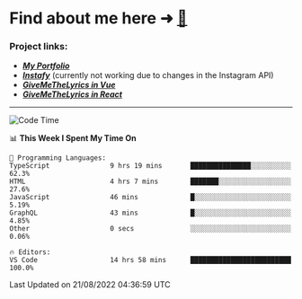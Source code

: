 # Find about me here ➜ [🧑](https://pauabella.dev)

### Project links:
- ***[My Portfolio](https://pauabella.dev)***
- ***[Instafy](https://instafy.me)*** (currently not working due to changes in the Instagram API)
- ***[GiveMeTheLyrics in Vue](https://lyrics.pauabella.dev)***
- ***[GiveMeTheLyrics in React](https://pauabella.dev/GiveMeTheLyrics)***

---
<!--START_SECTION:waka-->
![Code Time](http://img.shields.io/badge/Code%20Time-1%2C378%20hrs%2035%20mins-blue)

📊 **This Week I Spent My Time On** 

```text
💬 Programming Languages: 
TypeScript               9 hrs 19 mins       ███████████████░░░░░░░░░░   62.3% 
HTML                     4 hrs 7 mins        ███████░░░░░░░░░░░░░░░░░░   27.6% 
JavaScript               46 mins             █░░░░░░░░░░░░░░░░░░░░░░░░   5.19% 
GraphQL                  43 mins             █░░░░░░░░░░░░░░░░░░░░░░░░   4.85% 
Other                    0 secs              ░░░░░░░░░░░░░░░░░░░░░░░░░   0.06%

🔥 Editors: 
VS Code                  14 hrs 58 mins      █████████████████████████   100.0%

```


 Last Updated on 21/08/2022 04:36:59 UTC
<!--END_SECTION:waka-->
